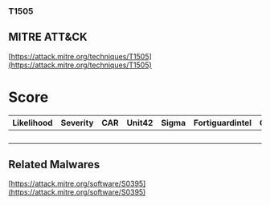 
### T1505
## MITRE ATT&CK
[https://attack.mitre.org/techniques/T1505](https://attack.mitre.org/techniques/T1505)

# Score

| Likelihood | Severity | CAR | Unit42 | Sigma | Fortiguardintel | Groups | Malwares | Tools |
| ---------- | -------- | --- | ------ | ----- | --------------- | ---  | --- | --- |
 |   |   |   |   |   |   |   | 1 |   |



## Related Malwares

[https://attack.mitre.org/software/S0395](https://attack.mitre.org/software/S0395)
[]()
